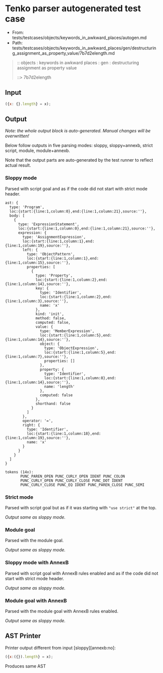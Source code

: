 # Tenko parser autogenerated test case

- From: tests/testcases/objects/keywords_in_awkward_places/autogen.md
- Path: tests/testcases/objects/keywords_in_awkward_places/gen/destructuring_assignment_as_property_value/7b7d2elength.md

> :: objects : keywords in awkward places : gen : destructuring assignment as property value
>
> ::> 7b7d2elength

## Input


`````js
({x: {}.length} = x);
`````

## Output

_Note: the whole output block is auto-generated. Manual changes will be overwritten!_

Below follow outputs in five parsing modes: sloppy, sloppy+annexb, strict script, module, module+annexb.

Note that the output parts are auto-generated by the test runner to reflect actual result.

### Sloppy mode

Parsed with script goal and as if the code did not start with strict mode header.

`````
ast: {
  type: 'Program',
  loc:{start:{line:1,column:0},end:{line:1,column:21},source:''},
  body: [
    {
      type: 'ExpressionStatement',
      loc:{start:{line:1,column:0},end:{line:1,column:21},source:''},
      expression: {
        type: 'AssignmentExpression',
        loc:{start:{line:1,column:1},end:{line:1,column:19},source:''},
        left: {
          type: 'ObjectPattern',
          loc:{start:{line:1,column:1},end:{line:1,column:15},source:''},
          properties: [
            {
              type: 'Property',
              loc:{start:{line:1,column:2},end:{line:1,column:14},source:''},
              key: {
                type: 'Identifier',
                loc:{start:{line:1,column:2},end:{line:1,column:3},source:''},
                name: 'x'
              },
              kind: 'init',
              method: false,
              computed: false,
              value: {
                type: 'MemberExpression',
                loc:{start:{line:1,column:5},end:{line:1,column:14},source:''},
                object: {
                  type: 'ObjectExpression',
                  loc:{start:{line:1,column:5},end:{line:1,column:7},source:''},
                  properties: []
                },
                property: {
                  type: 'Identifier',
                  loc:{start:{line:1,column:8},end:{line:1,column:14},source:''},
                  name: 'length'
                },
                computed: false
              },
              shorthand: false
            }
          ]
        },
        operator: '=',
        right: {
          type: 'Identifier',
          loc:{start:{line:1,column:18},end:{line:1,column:19},source:''},
          name: 'x'
        }
      }
    }
  ]
}

tokens (14x):
       PUNC_PAREN_OPEN PUNC_CURLY_OPEN IDENT PUNC_COLON
       PUNC_CURLY_OPEN PUNC_CURLY_CLOSE PUNC_DOT IDENT
       PUNC_CURLY_CLOSE PUNC_EQ IDENT PUNC_PAREN_CLOSE PUNC_SEMI
`````

### Strict mode

Parsed with script goal but as if it was starting with `"use strict"` at the top.

_Output same as sloppy mode._

### Module goal

Parsed with the module goal.

_Output same as sloppy mode._

### Sloppy mode with AnnexB

Parsed with script goal with AnnexB rules enabled and as if the code did not start with strict mode header.

_Output same as sloppy mode._

### Module goal with AnnexB

Parsed with the module goal with AnnexB rules enabled.

_Output same as sloppy mode._

## AST Printer

Printer output different from input [sloppy][annexb:no]:

````js
({x:({}).length} = x);
````

Produces same AST
